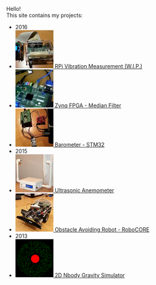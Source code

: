 Hello!  
This site contains my projects:
* 2016
 * [<img src="images/thumbnails/RPi_Vibration_Measurement.jpg"> RPi Vibration Measurement (W.I.P.)](https://loruro.github.io/RPi_Vibration_Measurement/)
 * [<img src="images/thumbnails/Zynq_FPGA_Median_Filter.jpg"> Zynq FPGA - Median Filter](https://loruro.github.io/Zynq_FPGA_Median_Filter/)
 * [<img src="images/thumbnails/Barometer_STM32.jpg"> Barometer - STM32](https://loruro.github.io/Barometer_STM32/)
* 2015
 * [<img src="images/thumbnails/Ultrasonic_Anemometer.jpg"> Ultrasonic Anemometer](http://loruro.github.io/Ultrasonic_Anemometer/)
 * [<img src="images/thumbnails/Obstacle_Avoiding_Robot---RoboCORE.jpg"> Obstacle Avoiding Robot - RoboCORE](http://loruro.github.io/Obstacle_Avoiding_Robot---RoboCORE/)
* 2013
 * [<img src="images/thumbnails/2D_Nbody_Gravity_Simulator.png"> 2D Nbody Gravity Simulator](http://loruro.github.io/2D_Nbody_Gravity_Simulator/)